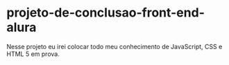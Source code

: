 # projeto-de-conclusao-front-end-alura
 Nesse projeto eu irei colocar todo meu conhecimento de JavaScript, CSS e HTML 5 em prova.
